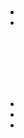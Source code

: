 # 



## 







### 







[]()







### 





[]()



### 



[]()

![]()

![]()



### 

[]()

[]()[]()

### 

![]()

[]()





## 

### 

> []()





### 





## 

### 



### 







### 



### 





## 

### 



















### 





[]()







- 

- 

[]()

[]()

![]()







[]()



![]()

![]()

![]()



![]()

![]()



## 

- []()
- []()
- []()

